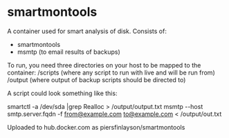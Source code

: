 # smartmontools

A container used for smart analysis of disk.  Consists of:
- smartmontools
- msmtp (to email results of backups)

To run, you need three directories on your host to be mapped to the container:
/scripts (where any script to run with live and will be run from)
/output (where output of backup scripts should be directed to)

A script could look something like this:

  smartctl -a /dev/sda |grep Realloc > /output/output.txt
  msmtp --host smtp.server.fqdn -f from@example.com to@example.com < /output/out.txt

Uploaded to hub.docker.com as piersfinlayson/smartmontools
